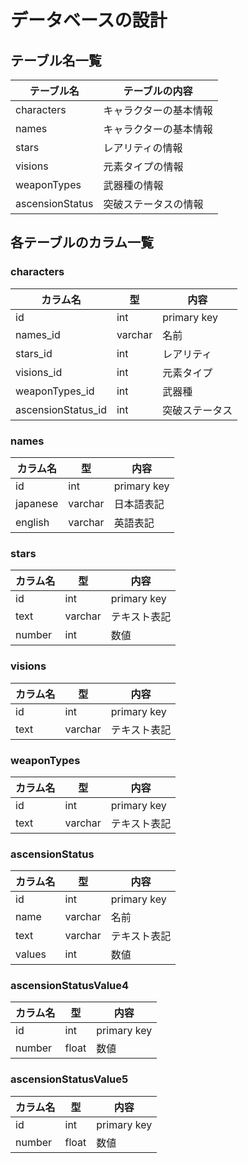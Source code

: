 # データベースの設計

## テーブル名一覧

|テーブル名|テーブルの内容|
|-|-|
|characters|キャラクターの基本情報|
|names|キャラクターの基本情報|
|stars|レアリティの情報|
|visions|元素タイプの情報|
|weaponTypes|武器種の情報|
|ascensionStatus|突破ステータスの情報|

## 各テーブルのカラム一覧
### characters
|カラム名|型|内容|
|-|-|-|
|id|int|primary key|
|names_id|varchar|名前|
|stars_id|int|レアリティ|
|visions_id|int|元素タイプ|
|weaponTypes_id|int|武器種|
|ascensionStatus_id|int|突破ステータス|

### names
|カラム名|型|内容|
|-|-|-|
|id|int|primary key|
|japanese|varchar|日本語表記|
|english|varchar|英語表記|

### stars
|カラム名|型|内容|
|-|-|-|
|id|int|primary key|
|text|varchar|テキスト表記|
|number|int|数値|

### visions
|カラム名|型|内容|
|-|-|-|
|id|int|primary key|
|text|varchar|テキスト表記|

### weaponTypes
|カラム名|型|内容|
|-|-|-|
|id|int|primary key|
|text|varchar|テキスト表記|

### ascensionStatus
|カラム名|型|内容|
|-|-|-|
|id|int|primary key|
|name|varchar|名前|
|text|varchar|テキスト表記|
|values|int|数値|

### ascensionStatusValue4
|カラム名|型|内容|
|-|-|-|
|id|int|primary key|
|number|float|数値|

### ascensionStatusValue5
|カラム名|型|内容|
|-|-|-|
|id|int|primary key|
|number|float|数値|